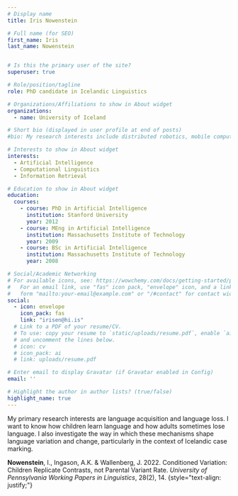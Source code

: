 ```yaml
---
# Display name
title: Iris Nowenstein

# Full name (for SEO)
first_name: Iris
last_name: Nowenstein


# Is this the primary user of the site?
superuser: true

# Role/position/tagline
role: PhD candidate in Icelandic Linguistics

# Organizations/Affiliations to show in About widget
organizations:
  - name: University of Iceland

# Short bio (displayed in user profile at end of posts)
#bio: My research interests include distributed robotics, mobile computing and programmable matter.

# Interests to show in About widget
interests:
  - Artificial Intelligence
  - Computational Linguistics
  - Information Retrieval

# Education to show in About widget
education:
  courses:
    - course: PhD in Artificial Intelligence
      institution: Stanford University
      year: 2012
    - course: MEng in Artificial Intelligence
      institution: Massachusetts Institute of Technology
      year: 2009
    - course: BSc in Artificial Intelligence
      institution: Massachusetts Institute of Technology
      year: 2008

# Social/Academic Networking
# For available icons, see: https://wowchemy.com/docs/getting-started/page-builder/#icons
#   For an email link, use "fas" icon pack, "envelope" icon, and a link in the
#   form "mailto:your-email@example.com" or "/#contact" for contact widget.
social:
  - icon: envelope
    icon_pack: fas
    link: "irisen@hi.is"
  # Link to a PDF of your resume/CV.
  # To use: copy your resume to `static/uploads/resume.pdf`, enable `ai` icons in `params.yaml`,
  # and uncomment the lines below.
  # icon: cv
  # icon_pack: ai
  # link: uploads/resume.pdf

# Enter email to display Gravatar (if Gravatar enabled in Config)
email: ''

# Highlight the author in author lists? (true/false)
highlight_name: true
---
```


My primary research interests are language acquisition and language loss. I want to know how children learn language and how adults sometimes lose language. I also investigate the way in which these mechanisms shape language variation and change, particularly in the context of Icelandic case marking.


**Nowenstein**, I., Ingason, A.K. & Wallenberg, J. 2022. Conditioned Variation: Children Replicate Contrasts, not Parental Variant Rate. _University of Pennsylvania Working Papers in Linguistics_, 28(2), 14.
{style="text-align: justify;"}
